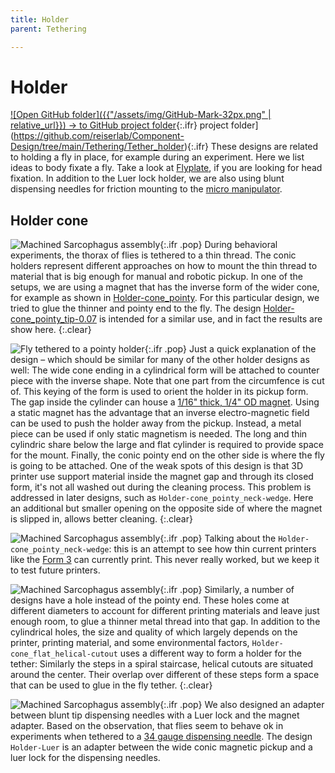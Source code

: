 ```yaml
---
title: Holder
parent: Tethering

---
```


# Holder 

[![Open GitHub folder]({{"/assets/img/GitHub-Mark-32px.png" | relative_url}}) → to GitHub project folder](https://github.com/reiserlab/Component-Design/tree/main/Support/Holder_Tablet){:.ifr}
 project folder](https://github.com/reiserlab/Component-Design/tree/main/Tethering/Tether_holder){:.ifr}
These designs are related to holding a fly in place, for example during an experiment. Here we list ideas to body fixate a fly. Take a look at [Flyplate](/flyplate), if you are looking for head fixation. In addition to the Luer lock holder, we are also using blunt dispensing needles for friction mounting to the [micro manipulator](/micromanipulator).

## Holder cone

![Machined Sarcophagus assembly]({{"/assets/img/Tethering/Tether_mount/Tether_holder_cone_tip-0.07.png"|relative_url}}){:.ifr .pop}
During behavioral experiments, the thorax of flies is tethered to a thin thread. The conic holders represent different approaches on how to mount the thin thread to material that is big enough for manual and robotic pickup. In one of the setups, we are using a magnet that has the inverse form of the wider cone, for example as shown in [Holder-cone_pointy](Holder-cone_pointy.stl). For this particular design, we tried to glue the thinner and pointy end to the fly. The design [Holder-cone_pointy_tip-0.07](Holder-cone_pointy_tip-0.07.stl) is intended for a similar use, and in fact the results are show here.
{:.clear}

![Fly tethered to a pointy holder]({{"/assets/img/Tethering/Tether_mount/Tether_holder_cone_tip-0.07_form3_03_2019-11_fly.jpg"|relative_url}}){:.ifr .pop}
Just a quick explanation of the design – which should be similar for many of the other holder designs as well: The wide cone ending in a cylindrical form will be attached to counter piece with the inverse shape. Note that one part from the circumfence is cut of. This keying of the form is used to orient the holder in its pickup form. The gap inside the cylinder can house a [1/16" thick, 1/4" OD magnet](https://www.mcmaster.com/5862k141). Using a static magnet has the advantage that an inverse electro-magnetic field can be used to push the holder away from the pickup. Instead, a metal piece can be used if only static magnetism is needed. The long and thin cylindric share below the large and flat cylinder is required to provide space for the mount. Finally, the conic pointy end on the other side is where the fly is going to be attached. One of the weak spots of this design is that 3D printer use support material inside the magnet gap and through its closed form, it's not all washed out during the cleaning process. This problem is addressed in later designs, such as `Holder-cone_pointy_neck-wedge`. Here an additional but smaller opening on the opposite side of where the magnet is slipped in, allows better cleaning.
{:.clear}

![Machined Sarcophagus assembly]({{"/assets/img/Tethering/Tether_mount/Tether_holder_cone_tip_neck-wedge.png"|relative_url}}){:.ifr .pop}
Talking about the `Holder-cone_pointy_neck-wedge`: this is an attempt to see how thin current printers like the [Form 3](/production) can currently print. This never really worked, but we keep it to test future printers.

![Machined Sarcophagus assembly]({{"/assets/img/Tethering/Tether_mount/Tether_holder_flat-cone_hole-0.3mm.png"|relative_url}}){:.ifr .pop}
Similarly, a number of designs have a hole instead of the pointy end. These holes come at different diameters to account for different printing materials and leave just enough room, to glue a thinner metal thread into that gap. In addition to the cylindrical holes, the size and quality of which largely depends on the printer, printing material, and some environmental factors, `Holder-cone_flat_helical-cutout` uses a different way to form a holder for the tether: Similarly the steps in a spiral staircase, helical cutouts are situated around the center. Their overlap over different of these steps form a space that can be used to glue in the fly tether.
{:.clear}

![Machined Sarcophagus assembly]({{"/assets/img/Tethering/Tether_mount/Adapter_Magnet_Luer.png"|relative_url}}){:.ifr .pop}
We also designed an adapter between blunt tip dispensing needles with a Luer lock and the magnet adapter. Based on the observation, that flies seem to behave ok in experiments when tethered to a [34 gauge dispensing needle](https://www.amazon.com/dp/B07KGPDSHX/). The design `Holder-Luer` is an adapter between the wide conic magnetic pickup and a luer lock for the dispensing needles.